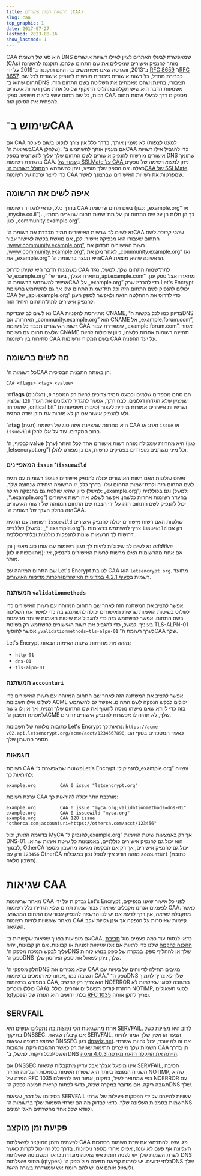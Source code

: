 ```yaml
---
title: הרשאת רשות אישורים (CAA)
slug: caa
top_graphic: 1
date: 2017-07-27
lastmod: 2023-08-16
show_lastmod: 1
---
```



CAA היא סוג של רשומת DNS שמאפשרת לבעלי האתרים לציין לאילו רשויות אישורים (CAs) מותר להנפיק אישורים שמכילים את שם התחום שלהם. תוקננה לראשונה ב־2013, והגרסה שאנו משתמשים בה היום תוקננה ב־2019 על ידי [RFC 8659](https://datatracker.ietf.org/doc/html/rfc8659) ו־[RFC 8657](https://datatracker.ietf.org/doc/html/rfc8657). כברירת מחדל, כל רשות אישורים ציבורית מורשית להנפיק אישורים לכל שם תחום שהוא ב־DNS הציבורי, בהינתן שהם מאמתים את השליטה בשם התחום הזה. משמעות הדבר היא שיש תקלה בתהליכי התיקוף של כל אחת מבין רשויות אישורים רבות, כל שם תחום עשוי להיות מושפע. ספקי CAA מספקים דרך לבעלי שמות תחום להפחית את הסיכון הזה.

# שימוש ב־CAA

אם CAA לא מעניין אותך, בדרך כלל אין צורך לנקוט בשום פעולה (למעט לצפות בשגיאות ה־CAA שלהלן). אם מעניין אותך להשתמש ב־CAA כדי להגביל אילו רשויות אישורים מורשות להנפיק אישורים לשם התחום שלך עליך להשתמש בספק DNS שתומך בהגדרת רשומות CAA. ב[עמוד של SSLMate על CAA ](https://sslmate.com/caa/support) ניתן למצוא רשימה של ספקים כאלה. אם הספק שלך מופיע, ניתן להשתמש ב[מחולל רשומות ה־CAA של SSLMate](https://sslmate.com/caa/) כדי לייצר ערכה של רשומות CAA שמפרטות את רשויות האישורים שברצונך לאשר.

## איפה לשים את הרשומה

בדרך כלל, כדאי להגדיר רשומות CAA בשם תחום שרשמת (כגון: „example.org” או „mysite.co.il”). כך הן חלות הן על שם התחום והן על תת־שמות תחום שנוצרים תחתיו, כגון „community.example.org”.

נא לשים לב שרשות האישורים תמיד מכבדת את רשומת ה־CAA ש*הכי קרובה* לשם התחום שעבורו היא מנפיקה אישור. לכן, אם מוגשת בקשה לאישור עבור „www.community.example.org”, רשות האישורים תבדוק את „www.community.example.org”, לאחר מכן את „community.example.org” ואז את „example.org” והיא תעצר ברשומת ה־CAA הראשונה שהיא מוצאת.

משמעות הדבר היא שניתן לדרוס CAA לתת־שמות התחום שלך. למשל, נגיד ש־„example.org” מתארח אצלך, בעוד ש־„api.example.com” מתארח אצל ספק ענן. אפשר להשתמש ברשומת ה־CAA על „example.org” כדי להכריז שרק Let's Encrypt יכולים להנפיק לשם התחום הזה וכל תת־שמות התחום שלו אך גם להשתמש ברשומת CAA על „api.example.org” כדי לדרוס את ההחלטה הזאת ולאפשר לספק הענן להנפיק אישורים לתת־התחום היחיד הזה.

נא לשים לב שבדיקת CAA מתייחסת להפניות CNAME, בדיוק כמו לכל בקשות ה־DNS האחרות. אם „community.example.org” הוא CNAME אל „example.forum.com”, רשות האישורים תכבד כל רשומת CAA שמוגדרת עבור „example.forum.com”. אסור שלשם תחום עם רשומת CNAME תהיינה רשומות אחרות כלשהן, כיוון שיכולות להיות סתירות בין רשומות CAA בשם המקורי ורשומות CAA על יעד ההפניה.

## מה לשים ברשומה

כל רשומות ה־CAA הן באותה התבנית הבסיסית:

```
CAA <flags> <tag> <value>‎
```

ה־**flags** (דגלונים) הם סתם מספרים שלמים וכמעט תמיד צריכים להיות רק המספר `0`, שמציין שלא הוגדרו דגלונים. לבחירתך, אפשר להגדיר לדגלונים את הערך `128` שמציין שהוגדרה „critical bit” (סיבית משמעותית) ושרשויות אישורים אמורות מיידית לעצור ולא להנפיק אישור אם הן לא מזהות את תוכן שדה התגית.

ה־**tag** (תגית) היא מחרוזת שמציינת איזה סוג של רשומת CAA זאת: או `issue` או `issuewild` ברוב המקרים. עוד על אלו להלן.

ולבסוף, ה־**value** (ערך) היא מחרוזת שמכילה מזהה רשות אישורים אחד לכל היותר (כגון „letsencrypt.org”) וכל מיני משתנים מופרדים בפסיקים כרשות, גם כן מפורט להלן.

### המאפיינים `issue` ו־`issuewild`

רשומות עם תגית `issue` פשוט שולטות האם רשות האישורים יכולה להנפיק אישורים לשם התחום הזה ולתת־שמות התחום שלו. בדרך כלל, זו הרשומה היחידה שנחוצה שלך, כיוון שהיא שולטת גם בהנפקה רגילה (למשל: „example.org”) וגם בכוללנית (למשל: „‎*.example.org”) בהעדר רשומות אחרות כלשהן. אפשר לשלוט איזו רשות אישורים יכול להנפיק לשם התחום הזה על ידי הצבת שם התחום המזוהה של רשות האישורים הזה בחלק הערך של רשומת ה־CAA.

רשומות עם התגית `issuewild` שולטות האם רשות אישורים יכולה להנפיק אישורים *כוללניים* (למשל: „‎*.example.org”). צריך להשתמש ברשומות `issuewild` רק אם דרושות לך הרשאות שונות להנפקות כוללנית ובלתי־כוללנית.

נא לשים לב שיכולות להיות לך מגוון רשומות עם אותו סוג מאפיין והן *additive* (מתווספות זו לזו): אם אחת מהרשומות האלו מרשות לרשות האישורים להנפיק, אז מותר.

שם התחום המזוהה עם Let's Encrypt לטובת CAA הוא `letsencrypt.org`. מתועד רשמית ב[סעיף 4.2.1 במדיניות האישורים/הכרזת מדיניות האישורים](https://cps.letsencrypt.org/#4.2.1-performing-identification-and-authentication-functions).

### המשתנה `validationmethods`

אפשר להציב את המשתנה הזה לאחר שם התחום המזוהה עם רשות האישורים כדי לשלוט בשיטות האימות שרשות האישורים יכולה להשתמש בה כדי לאשר את השליטה בשם התחום. אפשר להשתמש בזה כדי להגביל את שיטות האימות שיותר מהימנות בעיניך. למשל, כדי להגביל את רשות האישורים להשתמש רק בשיטת TLS-ALPN-01 אפשר להוסיף `‎;validationmethods=tls-alpn-01` לערך רשומת ה־CAA שלך.

Let's Encrypt מזהה את מחרוזות שיטות האימות הבאות:

* `http-01`
* `dns-01`
* `tls-alpn-01`

### המשתנה `accounturi`

אפשר להציב את המשתנה הזה לאחר שם התחום המזוהה עם רשות האישורים כדי לשלוט אילו חשבונות ACME יכולים לבקש הנפקה לשם התחום. אפשר גם להשתמש בזה כדי לוודא שאם מישהו מנסה לחטוף את שם התחום שלך זמנית, אך אין לו גישה למפתח חשבון ה־ACME שלך, לא תהיה לו אפשרות להנפיק אישורים זדוניים.

כתובות מלאות של חשבונות Let's Encrypt נראות כך: `https://acme-v02.api.letsencrypt.org/acme/acct/1234567890`, כאשר המספרים בסוף הם מספר החשבון שלך.

### דוגמאות

רשומת CAA פשוטה שמאפשרת ל־Let's Encrypt להנפיק ל־„example.org” עשויה להיראות כך:

```
example.org         CAA 0 issue "letsencrypt.org"
```

ערכת רשומת CAA מורכבת יותר יכולה להיראות כך:

```
example.org         CAA 0 issue "myca.org;validationmethods=dns-01"
example.org         CAA 0 issuewild "myca.org"
example.org         CAA 128 issue "otherca.com;accounturi=https://otherca.com/acct/123456"
```

בדוגמה הזאת, יכול MyCA להנפיק ל־„example.org” אך רק באמצעות שיטת האימות DNS-01. הוא יכול גם להנפיק אישורים כוללניים, באמצעות כל שיטת אימות שהיא. לבסוף, OtherCA יכול גם להנפיק אישורים, אך רק אם הבקשה מגיעה מחשבון מספר `123456` ורק עם OtherCA מזהה ויודע איך לטפל נכון במגבלות `accounturi` (כתובת חשבון מלאה).


# שגיאות CAA

מאחר שרשומות CAA נבדקות על ידי Let's Encrypt לפני כל אישור שאנו מנפיקים, לפעמים אנחנו מקבלים שגיאות עבור שמות תחום שלא הגדירו כלל רשומות CAA. כאשר מתקבלת שגיאה, אין דרך לדעת אם יש לנו הרשאה להנפיק עבור שם התחום המושפע, מאחר שעשויות להיות רשומות CAA קיימות שאוסרות על הנפקה אך אינן גלויות עקב השגיאה.

אם מופיעות בפניך שגיאות שקשורות ב־CAA, כדאי לנסות עוד כמה פעמים מול [סביבת ההכנה להקמה](/docs/staging-environment) שלנו כדי לראות אם אלו שגיאות זמניות או קבועות. אם הן קבועות, יהיה עליך לבקש תמיכה מספק ה־DNS שלך או להחליף ספק. במקרה של ספק בנוגע לזהות ספק ה־DNS שלך, ניתן לשאול את ספק האחסון שלך.

חלק מספקי ה־DNS שלא מכירים את CAA מגיבים תחילה לדיווחים על בעיות עם תשובה כמו „אנחנו לא תומכים ברשומות CAA.” ספק ה־DNS שלך לא צריך לתמוך במפורש ברשומות CAA, הוא צריך רק להשיב NOERROR בתגובה לסוגי שאילתות לא מוכרים (כולל CAA). החזרת קודים תפעוליים אחרים, כולל NOTIMP, לסוגי תשאולים (qtypes) בלתי ידועים היא הפרה של [RFC 1035](https://tools.ietf.org/html/rfc1035) וצריך לתקן אותה.

## SERVFAIL

אחת מהשגיאות הכי נפוצות בה נתקלים אנשים היא SERVFAIL. לרוב היא מציינת כשל בתיקוף DNSSEC. אם קיבלת שגיאת SERVFAIL, הצעד הראשון שלך אמור להיות שימוש במנפה שגיאות DNSSEC כגון [dnsviz.net](http://dnsviz.net/). אם זה לא עובד, יכול להיות ששרתי השמות שלך מייצרים חתימות שגויות רק כאשר התגובה ריקה. ותגובות CAA הן בדרך כלל ריקות.  למשל, ב־PowerDNS [הייתה את התקלה הזאת מגרסה 4.0.3 ומטה](https://community.letsencrypt.org/t/caa-servfail-changes/38298/2?u=jsha).

אם DNSSEC אינו מופעל אצלך אבל עדיין מתקבלות שגיאות SERVFAIL, הסיבה השנייה הנפוצה ביותר היא ששרת השמות בסמכות העליונה החזיר NOTIMP, שהיא הפרה של RFC 1035 כפי שמתואר לעיל, במקום, אמור היה להישלם NOERROR עם תגובה ריקה. אם מדובר במקרה שכזה, כדאי לפתוח קריאת תמיכה לספק ה־DNS שלך.

בסיכומו של דבר, שגיאות SERVFAIL עשויות להיגרם על ידי הפסקות פעילות של שרתי השמות בסמכות העליונה שלך. כדאי לבדוק מה הם שרתי השמות שלך ברשומות ה־NS ולוודא שכל אחד מהשרתים האלו זמינים.

## פקיעת זמן מוקצב

לפעמים הזמן המוקצב לשאילתות CAA פג. עשוי להתרחש אם שרת השמות בסמכות העליונה אף פעם לא עונה, אפילו אחרי מספר ניסיונות. בדרך כלל זה יכול לקרות כאשר לשרת השמות שלך יש לפניה חומת אש שאינה מוגדרת כראוי ומשמיטה שאילתות DNS מסוגי שאילתות (qtypes) בלתי ידועים. יש לפתוח קריאת תמיכה מול ספק ה־DNS שלך ולשאול אותם אם יש להם חומת אש שמוגדרת בצורה הזאת.
